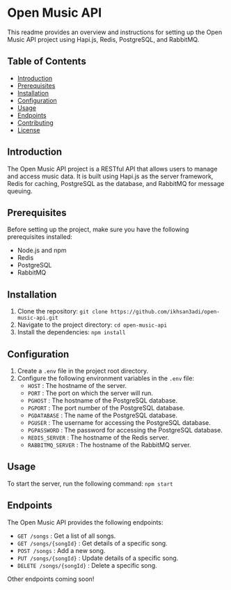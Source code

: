# Open Music API

This readme provides an overview and instructions for setting up the Open Music API project using Hapi.js, Redis, PostgreSQL, and RabbitMQ.

## Table of Contents

- [Introduction](#introduction)
- [Prerequisites](#prerequisites)
- [Installation](#installation)
- [Configuration](#configuration)
- [Usage](#usage)
- [Endpoints](#endpoints)
- [Contributing](#contributing)
- [License](#license)

## Introduction

The Open Music API project is a RESTful API that allows users to manage and access music data. It is built using Hapi.js as the server framework, Redis for caching, PostgreSQL as the database, and RabbitMQ for message queuing.

## Prerequisites

Before setting up the project, make sure you have the following prerequisites installed:

- Node.js and npm
- Redis
- PostgreSQL
- RabbitMQ

## Installation

1. Clone the repository: `git clone https://github.com/ikhsan3adi/open-music-api.git`
2. Navigate to the project directory: `cd open-music-api`
3. Install the dependencies: `npm install`

## Configuration

1. Create a `.env` file in the project root directory.
2. Configure the following environment variables in the `.env` file:
   - `HOST` : The hostname of the server.
   - `PORT` : The port on which the server will run.
   - `PGHOST` : The hostname of the PostgreSQL database.
   - `PGPORT` : The port number of the PostgreSQL database.
   - `PGDATABASE` : The name of the PostgreSQL database.
   - `PGUSER` : The username for accessing the PostgreSQL database.
   - `PGPASSWORD` : The password for accessing the PostgreSQL database.
   - `REDIS_SERVER` : The hostname of the Redis server.
   - `RABBITMQ_SERVER` : The hostname of the RabbitMQ server.

## Usage

To start the server, run the following command: `npm start`

## Endpoints

The Open Music API provides the following endpoints:

- `GET /songs` : Get a list of all songs.
- `GET /songs/{songId}` : Get details of a specific song.
- `POST /songs` : Add a new song.
- `PUT /songs/{songId}` : Update details of a specific song.
- `DELETE /songs/{songId}` : Delete a specific song.

Other endpoints coming soon!

